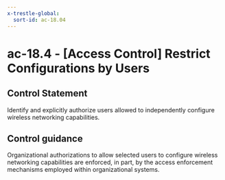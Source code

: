 ```yaml
---
x-trestle-global:
  sort-id: ac-18.04
---
```


# ac-18.4 - \[Access Control\] Restrict Configurations by Users

## Control Statement

Identify and explicitly authorize users allowed to independently configure wireless networking capabilities.

## Control guidance

Organizational authorizations to allow selected users to configure wireless networking capabilities are enforced, in part, by the access enforcement mechanisms employed within organizational systems.
